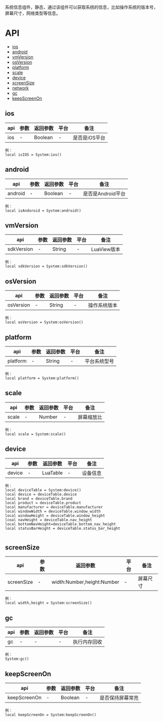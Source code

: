 系统信息组件，静态，通过该组件可以获取系统的信息，比如操作系统的版本号，屏幕尺寸，网络类型等信息。

# API

* [ios ](#ios)
* [android ](#android)
* [vmVersion](#vmVersion)
* [osVersion ](#osVersion)
* [platform ](#platform)
* [scale ](#scale)
* [device](#device)
* [screenSize](#screenSize)
* [network ](#network)
* [gc ](#gc)
* [keepScreenOn](#keepScreenOn)


## ios
| api  |参数   |返回参数   |平台   |备注|
| ------------ | ------------ | ------------ | ------------ |------------ |
| ios   |   -  |   Boolean| -|   是否是iOS平台|

```
例：
local isIOS = System:ios()
```

## android
| api  |参数   |返回参数   |平台   |备注|
| ------------ | ------------ | ------------ | ------------ |------------ |
| android    |   -  |   Boolean| -|   是否是Android平台|

```
例：
local isAndoroid = System:android()
```

## vmVersion
| api  |参数   |返回参数   |平台   |备注|
| ------------ | ------------ | ------------ | ------------ |------------ |
| sdkVersion    |   -  |   String| -|   LuaView版本|

```
例：
local sdkVersion = System:sdkVersion()
```

## osVersion
| api  |参数   |返回参数   |平台   |备注|
| ------------ | ------------ | ------------ | ------------ |------------ |
| osVersion     |   -  |   String| -|   操作系统版本|

```
例：
local osVersion = System:osVersion()
```

## platform
| api  |参数   |返回参数   |平台   |备注|
| ------------ | ------------ | ------------ | ------------ |------------ |
| platform     |   -  |   String| -|   平台系统型号|

```
例：
local platform = System:platform()
```

## scale
| api  |参数   |返回参数   |平台   |备注|
| ------------ | ------------ | ------------ | ------------ |------------ |
| scale      |   -  |   Number| -|   屏幕缩放比|

```
例：
local scale = System:scale()
```

## device
| api  |参数   |返回参数   |平台   |备注|
| ------------ | ------------ | ------------ | ------------ |------------ |
| device       |   -  |   LuaTable| -|   设备信息|

```
例：
local deviceTable = System:device()
local device = deviceTable.device
local brand = deviceTable.brand
local product = deviceTable.product
local manufacturer = deviceTable.manufacturer
local windowWidth = deviceTable.window_width
local windowHeight = deviceTable.window_height
lcoal navHeight = deviceTable.nav_height
local bottomNavHeight=deviceTable.bottom_nav_height
local statusBarHeight = deviceTable.status_bar_height


```

## screenSize
| api  |参数   |返回参数   |平台   |备注|
| ------------ | ------------ | ------------ | ------------ |------------ |
| screenSize        |   -  |   width:Number,height:Number| -|   屏幕尺寸|

```
例：
local width,height = System:screenSize()
```

## gc
| api  |参数   |返回参数   |平台   |备注|
| ------------ | ------------ | ------------ | ------------ |------------ |
| gc        |   -  |   -| -|   执行内存回收|

```
例：
System:gc()
```

## keepScreenOn
| api  |参数   |返回参数   |平台   |备注|
| ------------ | ------------ | ------------ | ------------ |------------ |
| keepScreenOn        |   -  |   Boolean| -|   是否保持屏幕常亮|

```
例：
local keepScreenOn = System:keepScreenOn()
```